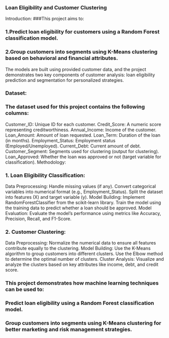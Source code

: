 

### Loan Eligibility and Customer Clustering
Introduction:
###This project aims to:
  ### 1.Predict loan eligibility for customers using a Random Forest classification model.
  ### 2.Group customers into segments using K-Means clustering based on behavioral and financial attributes.
The models are built using provided customer data, and the project demonstrates two key components of customer analysis: loan eligibility prediction and segmentation for personalized strategies.

### Dataset:
### The dataset used for this project contains the following columns:

Customer_ID: Unique ID for each customer.
Credit_Score: A numeric score representing creditworthiness.
Annual_Income: Income of the customer.
Loan_Amount: Amount of loan requested.
Loan_Term: Duration of the loan (in months).
Employment_Status: Employment status (Employed/Unemployed).
Current_Debt: Current amount of debt.
Customer_Segment: Segments used for clustering (output for clustering).
Loan_Approved: Whether the loan was approved or not (target variable for classification).
Methodology:
### 1. Loan Eligibility Classification:
Data Preprocessing:
Handle missing values (if any).
Convert categorical variables into numerical format (e.g., Employment_Status).
Split the dataset into features (X) and target variable (y).
Model Building:
Implement RandomForestClassifier from the scikit-learn library.
Train the model using the training data to predict whether a loan should be approved.
Model Evaluation:
Evaluate the model’s performance using metrics like Accuracy, Precision, Recall, and F1-Score.
### 2. Customer Clustering:
Data Preprocessing:
Normalize the numerical data to ensure all features contribute equally to the clustering.
Model Building:
Use the K-Means algorithm to group customers into different clusters.
Use the Elbow method to determine the optimal number of clusters.
Cluster Analysis:
Visualize and analyze the clusters based on key attributes like income, debt, and credit score.

### This project demonstrates how machine learning techniques can be used to:
  ### Predict loan eligibility using a Random Forest classification model.
  ### Group customers into segments using K-Means clustering for better marketing and risk management strategies.
